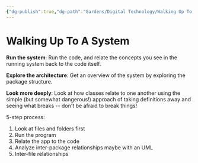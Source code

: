 ```yaml
---
{"dg-publish":true,"dg-path":"Gardens/Digital Technology/Walking Up To A System.md","permalink":"/gardens/digital-technology/walking-up-to-a-system/","tags":["IT","howto"],"noteIcon":1}
---
```



# Walking Up To A System

**Run the system**: Run the code, and relate the concepts you see in the running system back to the code itself.

**Explore the architecture**: Get an overview of the system by exploring the package structure.

**Look more deeply**: Look at how classes relate to one another using the simple (but somewhat dangerous!) approach of taking definitions away and seeing what breaks -- don't be afraid to break things! 

5-step process:
1. Look at files and folders first
2. Run the program
3. Relate the app to the code
4. Analyze inter-package relationships maybe with an UML
5. Inter-file relationships



